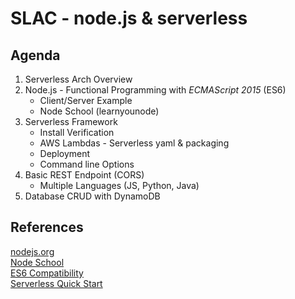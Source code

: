 # SLAC - node.js & serverless

## Agenda  
1. Serverless Arch Overview  
2. Node.js - Functional Programming with _ECMAScript  2015_ (ES6) 
   * Client/Server Example 
   * Node School (learnyounode)
3. Serverless Framework
   * Install Verification 
   * AWS Lambdas - Serverless yaml & packaging
   * Deployment 
   * Command line Options
4. Basic REST Endpoint (CORS) 
   * Multiple Languages (JS, Python, Java)
5. Database CRUD with DynamoDB

## References 
  [nodejs.org](https://nodejs.org)  
  [Node School](https://nodeschool.io/)  
  [ES6 Compatibility](http://kangax.github.io/compat-table/es6/)  
  [Serverless Quick Start](https://github.com/serverless/serverless#quick-start)  
